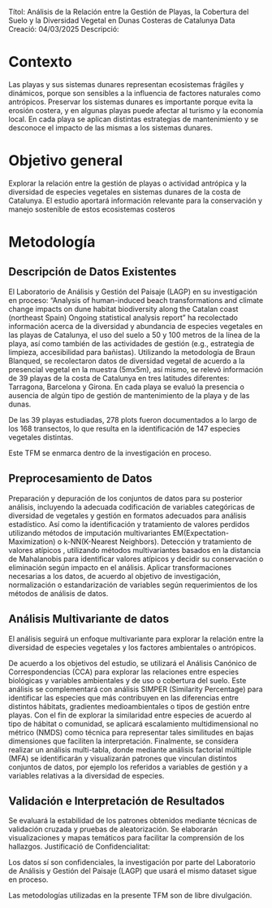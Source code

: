 Títol: Análisis de la Relación entre la Gestión de Playas, la Cobertura del Suelo y la Diversidad Vegetal en Dunas Costeras de Catalunya
Data Creació: 04/03/2025
Descripció:

# Contexto

Las playas y sus sistemas dunares representan ecosistemas frágiles y dinámicos, porque son sensibles a la influencia de factores naturales como antrópicos. Preservar los sistemas dunares es importante porque evita la erosión costera, y en algunas playas puede afectar al turismo y la economía local. En cada playa se aplican distintas estrategias de mantenimiento y se desconoce el impacto de las mismas a los sistemas dunares.

# Objetivo general

Explorar la relación entre la gestión de playas o actividad antrópica y la diversidad de especies vegetales en sistemas dunares de la costa de Catalunya. El estudio aportará información relevante para la conservación y manejo sostenible de estos ecosistemas costeros

# Metodología

## Descripción de Datos Existentes

El  Laboratorio de Análisis y Gestión del Paisaje (LAGP) en su investigación en proceso: “Analysis of human-induced beach transformations and climate change impacts on dune habitat biodiversity along the Catalan coast (northeast Spain) Ongoing statistical analysis report”  ha recolectado información acerca de la diversidad y abundancia de especies vegetales en las playas de Catalunya, el uso del suelo a 50 y 100 metros de la línea de la playa, así como también de las actividades de gestión (e.g., estrategia de limpieza, accesibilidad para bañistas). Utilizando la metodología de Braun Blanqued, se recolectaron datos de diversidad vegetal de acuerdo a la presencial vegetal en la muestra (5mx5m), así mismo, se relevó información de 39 playas de la costa de Catalunya en tres latitudes diferentes: Tarragona, Barcelona y Girona. En cada playa se evaluó la presencia o ausencia de algún tipo de gestión de mantenimiento de la playa y de las dunas.

De las 39 playas estudiadas, 278 plots fueron documentados a lo largo de los 168 transectos, lo que resulta en la identificación de 147 especies vegetales distintas.

Este TFM se enmarca dentro de la investigación en proceso.


## Preprocesamiento de Datos


Preparación y depuración de los conjuntos de datos para su posterior análisis, incluyendo la adecuada codificación de variables categóricas de diversidad de vegetales y gestión en formatos adecuados para análisis estadístico. Así como la identificación y tratamiento de valores perdidos utilizando métodos de imputación multivariantes EM(Expectation-Maximization) o k-NN(K-Nearest Neighbors). Detección y tratamiento de valores atípicos , utilizando métodos multivariantes basados en la distancia de Mahalanobis para identificar valores atípicos y decidir su conservación o eliminación según impacto en el análisis. Aplicar transformaciones necesarias a los datos, de acuerdo al objetivo de investigación, normalización o estandarización de variables según requerimientos de los métodos de análisis de datos.

## Análisis Multivariante de datos


El análisis seguirá un enfoque multivariante para explorar la relación entre la diversidad de especies vegetales y los factores ambientales o antrópicos.

De acuerdo a los objetivos del estudio, se utilizará el Análisis Canónico de Correspondencias (CCA) para explorar las relaciones entre especies biológicas y variables ambientales y de uso o cobertura del suelo. Este análisis se complementará con análisis SIMPER (Similarity Percentage) para identificar las especies que más contribuyen en las diferencias entre distintos hábitats, gradientes medioambientales o tipos de gestión entre playas. Con el fin de explorar la similaridad entre especies de acuerdo al tipo de hábitat o comunidad, se aplicará escalamiento multidimensional no métrico (NMDS) como técnica para representar tales similitudes en bajas dimensiones que faciliten la interpretación. Finalmente, se considera realizar un análisis multi-tabla, donde mediante análisis factorial múltiple (MFA) se identificarán y visualizarán patrones que vinculan distintos conjuntos de datos, por ejemplo los referidos a variables de gestión y a variables relativas a la diversidad de especies.


## Validación e Interpretación de Resultados

Se evaluará la estabilidad de los patrones obtenidos mediante técnicas de validación cruzada y pruebas de aleatorización. Se elaborarán visualizaciones y mapas temáticos para facilitar la comprensión de los hallazgos.
Justificació de Confidencialitat:

Los datos sí son confidenciales, la investigación por parte del Laboratorio de Análisis y Gestión del Paisaje (LAGP) que usará el mismo dataset sigue en proceso.

Las metodologías utilizadas en la presente TFM son de libre divulgación.
